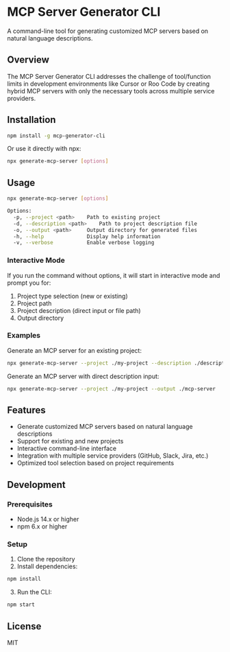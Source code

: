 # MCP Server Generator CLI

A command-line tool for generating customized MCP servers based on natural language descriptions.

## Overview

The MCP Server Generator CLI addresses the challenge of tool/function limits in development environments like Cursor or Roo Code by creating hybrid MCP servers with only the necessary tools across multiple service providers.

## Installation

```bash
npm install -g mcp-generator-cli
```

Or use it directly with npx:

```bash
npx generate-mcp-server [options]
```

## Usage

```bash
npx generate-mcp-server [options]

Options:
  -p, --project <path>    Path to existing project
  -d, --description <path>    Path to project description file
  -o, --output <path>     Output directory for generated files
  -h, --help              Display help information
  -v, --verbose           Enable verbose logging
```

### Interactive Mode

If you run the command without options, it will start in interactive mode and prompt you for:

1. Project type selection (new or existing)
2. Project path
3. Project description (direct input or file path)
4. Output directory

### Examples

Generate an MCP server for an existing project:

```bash
npx generate-mcp-server --project ./my-project --description ./description.txt --output ./mcp-server
```

Generate an MCP server with direct description input:

```bash
npx generate-mcp-server --project ./my-project --output ./mcp-server
```

## Features

- Generate customized MCP servers based on natural language descriptions
- Support for existing and new projects
- Interactive command-line interface
- Integration with multiple service providers (GitHub, Slack, Jira, etc.)
- Optimized tool selection based on project requirements

## Development

### Prerequisites

- Node.js 14.x or higher
- npm 6.x or higher

### Setup

1. Clone the repository
2. Install dependencies:

```bash
npm install
```

3. Run the CLI:

```bash
npm start
```

## License

MIT